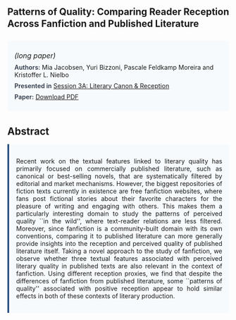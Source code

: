 
<style>    
    h2 {
        margin-top: 0;
        margin-bottom: 1.5rem;
        line-height: 1.3;
    }
    
    h3 {
        margin-top: 2rem;
        margin-bottom: 1rem;
        font-size: 1.4rem;
        font-weight:bold;
    }
    
    .metadata {
        background-color: #f7fafc;
        padding: 1rem;
        border-radius: 6px;
        margin-bottom: 2rem;
    }
    
    .metadata p {
        margin: 0.5rem 0;
    }
    
    .abstract {
        text-align: justify;
        padding: 1rem;
        background-color: #f7fafc;
        border-left: 4px solid #2c5282;
        border-radius: 0 6px 6px 0;
    }
    
    strong {
        color: #2d3748;
        font-weight: 600;
    }
</style>
<main role="main">
<h2>Patterns of Quality: Comparing Reader Reception Across Fanfiction and Published Literature</h2>

<section class="metadata">
<p style='font-size:1rem'><i>(long paper)</i></p>
<p><strong>Authors:</strong> Mia Jacobsen, Yuri Bizzoni, Pascale Feldkamp Moreira and Kristoffer L. Nielbo</p>
<p><strong>Presented in</strong> <a href="/programme/#session3">Session 3A: Literary Canon & Reception</a></p>
<p><strong>Paper:</strong> <a href="https://ceur-ws.org/Vol-3558/paper106.pdf">Download PDF</a></p>
</section>

<section>
<h3>Abstract</h3>
<div class="abstract">
<p>Recent work on the textual features linked to literary quality has primarily focused on commercially published literature, such as canonical or best-selling novels, that are systematically filtered by editorial and market mechanisms. However, the biggest repositories of fiction texts currently in existence are free fanfiction websites, where fans post fictional stories about their favorite characters for the pleasure of writing and engaging with others. This makes them a particularly interesting domain to study the patterns of perceived quality ``in the wild'', where text-reader relations are less filtered.  Moreover, since fanfiction is a community-built domain with its own conventions, comparing it to published literature can more generally provide insights into the reception and perceived quality of published literature itself. Taking a novel approach to the study of fanfiction, we observe whether three textual features associated with perceived literary quality in published texts are also relevant in the context of fanfiction. Using different reception proxies, we find that despite the differences of fanfiction from published literature, some ``patterns of quality'' associated with positive reception appear to hold similar effects in both of these contexts of literary production.</p>
</div>
</section>
</main>